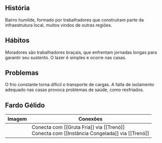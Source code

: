 ## História  
Bairro humilde, formado por trabalhadores que construíram parte da infraestrutura local, muitos vindos de outras regiões.

## Hábitos  
Moradores são trabalhadores braçais, que enfrentam jornadas longas para garantir seu sustento. O lazer é simples e ocorre nas casas.

## Problemas  
O frio constante torna difícil o transporte de cargas. A falta de isolamento adequado nas casas provoca problemas de saúde, como resfriados.


## Fardo Gélido


| Imagem | Conexões                                                                                       |
| ------ | ---------------------------------------------------------------------------------------------- |
|        | Conecta com [[Gruta Fria]] via [[Trenó]] <br>Conecta com [[Instância Congelada]] via [[Trenó]] |
